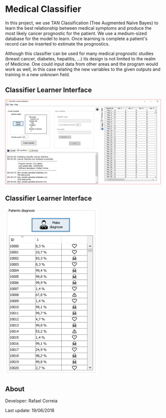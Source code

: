 # Medical Classifier

In this project, we use TAN Classification (Tree Augmented Naïve Bayes) to learn the best relationship between medical symptoms and produce the most likely cancer prognostic for the patient. We use a medium-sized database for the model to learn.
Once learning is complete a patient's record can be inserted to estimate the prognostics.

Although this classifier can be used for many medical prognostic studies (breast cancer, diabetes, hepatitis, ...) its design is not limited to the realm of Medicine.
One could input data from other areas and the program would work as well, in this case relating the new variables to the given outputs and training in a new unknown field.

## Classifier Learner Interface

<img src="/Images/Learner%20Interface/upload_data_sample.PNG" alt="drawing" width="800"/>

## Classifier Learner Interface

<img src="/Images/Diagnosis%20Interface/perform_diagnose.PNG" alt="drawing" width="300"/>

## About

Developer: Rafael Correia

Last update: 19/06/2018


